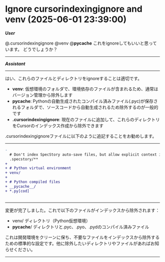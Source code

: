 <!-- Generated by SpecStory -->

# Ignore cursorindexingignore and venv (2025-06-01 23:39:00)

_**User**_

@.cursorindexingignore @venv @__pycache__ これをignoreしてもいいと思っています。 どうでしょうか？

---

_**Assistant**_



---

はい、これらのファイルとディレクトリをignoreすることは適切です。

- **venv**: 仮想環境のフォルダで、環境依存のファイルが含まれるため、通常はバージョン管理から除外します
- **__pycache__**: Pythonの自動生成されたコンパイル済みファイル(.pyc)が保存されるフォルダで、ソースコードから自動生成されるため除外するのが一般的です
- **.cursorindexingignore**: 現在のファイルに追加して、これらのディレクトリをCursorのインデックス作成から除外できます

.cursorindexingignoreファイルに以下のように追記することをお勧めします。

---

```diff
- 
  # Don't index SpecStory auto-save files, but allow explicit context inclusion via @ references
  .specstory/**
+ 
+ # Python virtual environment
+ venv/
+ 
+ # Python compiled files
+ __pycache__/
+ *.py[cod]
  
```

---

変更が完了しました。これで以下のファイルがインデックスから除外されます：
- venv/ ディレクトリ（Python仮想環境）
- __pycache__/ ディレクトリと.pyc、.pyo、.pydのコンパイル済みファイル

これは開発環境をクリーンに保ち、不要なファイルをインデックスから除外するための標準的な設定です。他に除外したいディレクトリやファイルがあればお知らせください。

---

